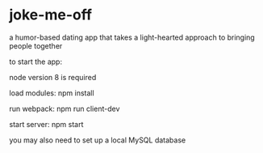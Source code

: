 # joke-me-off
a humor-based dating app that takes a light-hearted approach to bringing people together

to start the app:

node version 8 is required

load modules:
npm install

run webpack:
npm run client-dev

start server:
npm start

you may also need to set up a local MySQL database